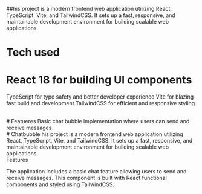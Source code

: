 ##his project is a modern frontend web application utilizing React, TypeScript, Vite, and TailwindCSS. It sets up a fast, responsive, and maintainable development environment for building scalable web applications.
<br />
# Tech used
# React 18 for building UI components
TypeScript for type safety and better developer experience
Vite for blazing-fast build and development
TailwindCSS for efficient and responsive styling

<br />
# Featueres
Basic chat bubble implementation where users can send and receive messages

<br />
 
# Chat bubble 
his project is a modern frontend web application utilizing React, TypeScript, Vite, and TailwindCSS. It sets up a fast, responsive, and maintainable development environment for building scalable web applications.

<br />
Features

The application includes a basic chat feature allowing users to send and receive messages. This component is built with React functional components and styled using TailwindCSS.
 
 
